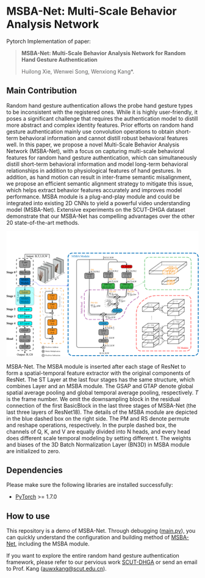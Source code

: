 # MSBA-Net: Multi-Scale Behavior Analysis Network
Pytorch Implementation of paper:

> **MSBA-Net: Multi-Scale Behavior Analysis Network for Random Hand Gesture Authentication**
>
> Huilong Xie, Wenwei Song, Wenxiong Kang\*.

## Main Contribution
Random hand gesture authentication allows the probe hand gesture types to be inconsistent with the registered ones. While it is highly user-friendly, it poses a significant challenge that requires the authentication model to distill more abstract and complex identity features. Prior efforts on random hand gesture authentication mainly use convolution operations to obtain short-term behavioral information and cannot distill robust behavioral features well. In this paper, we propose a novel Multi-Scale Behavior Analysis Network (MSBA-Net), with a focus on capturing multi-scale behavioral features for random hand gesture authentication, which can simultaneously distill short-term behavioral information and model long-term behavioral relationships in addition to physiological features of hand gestures. In addition, as hand motion can result in inter-frame semantic misalignment, we propose an efficient semantic alignment strategy to mitigate this issue, which helps extract behavior features accurately and improves model performance. MSBA module is a plug-and-play module and could be integrated into existing 2D CNNs to yield a powerful video understanding model (MSBA-Net). Extensive experiments on the SCUT-DHGA dataset demonstrate that our MSBA-Net has compelling advantages over the other 20 state-of-the-art methods.
<div align="center">
 <p align="center">
  <img src="https://raw.githubusercontent.com/SCUT-BIP-Lab/MSBA-Net/master/img/MSBA-Net.png" />
</p>
</div>

MSBA-Net. The MSBA module is inserted after each stage of ResNet to form a spatial-temporal feature extractor with the original components of ResNet. The ST Layer at the last four stages has the same structure, which combines Layer and an MSBA module. The GSAP and GTAP denote global spatial average pooling and global temporal average pooling, respectively. $T$ is the frame number. We omit the downsampling block in the residual connection of the first BasicBlock in the last three stages of MSBA-Net (the last three layers of ResNet18). The details of the MSBA module are depicted in the blue dashed box on the right side. The PM and RS denote permute and reshape operations, respectively. In the purple dashed box, the channels of Q, K, and V are equally divided into N heads, and every head does different scale temporal modeling by setting different t. The weights and biases of the 3D Batch Normalization Layer (BN3D) in MSBA module are initialized to zero.


## Dependencies
Please make sure the following libraries are installed successfully:
- [PyTorch](https://pytorch.org/) >= 1.7.0

## How to use
This repository is a demo of MSBA-Net. Through debugging ([main.py](/main.py)), you can quickly understand the configuration and building method of [MSBA-Net](/model/MSBANet.py), including the MSBA module.

If you want to explore the entire random hand gesture authentication framework, please refer to our pervious work [SCUT-DHGA](https://github.com/SCUT-BIP-Lab/SCUT-DHGA) 
or send an email to Prof. Kang (auwxkang@scut.edu.cn).

